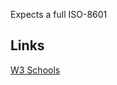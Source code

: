 Expects a full ISO-8601

## Links

[W3 Schools](https://www.w3schools.com/jsref/jsref_toisostring.asp)

